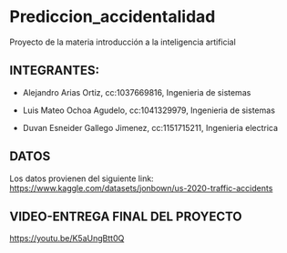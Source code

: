 # Prediccion_accidentalidad
Proyecto de la materia introducción a la inteligencia artificial 
## INTEGRANTES:
* Alejandro Arias Ortiz, cc:1037669816, Ingenieria de sistemas
  
* Luis Mateo Ochoa Agudelo, cc:1041329979, Ingenieria de sistemas
  
* Duvan Esneider Gallego Jimenez, cc:1151715211, Ingenieria electrica

## DATOS
Los datos provienen del siguiente link: https://www.kaggle.com/datasets/jonbown/us-2020-traffic-accidents

## VIDEO-ENTREGA FINAL DEL PROYECTO
https://youtu.be/K5aUngBtt0Q

